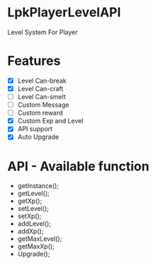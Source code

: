 # LpkPlayerLevelAPI
Level System For Player
# Features
- [X] Level Can-break
- [X] Level Can-craft
- [ ] Level Can-smelt
- [ ] Custom Message
- [ ] Custom reward
- [X] Custom Exp and Level
- [X] API support
- [X] Auto Upgrade
# API - Available function
* getInstance();
* getLevel();
* getXp();
* setLevel();
* setXp();
* addLevel();
* addXp();
* getMaxLevel();
* getMaxXp();
* Upgrade();
 

